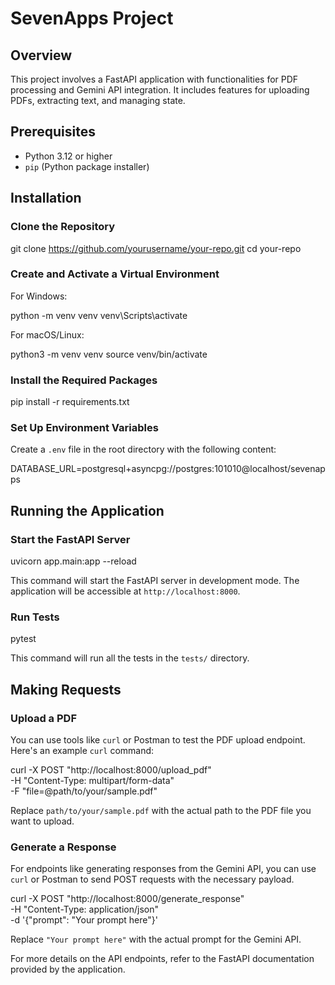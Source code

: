 # SevenApps Project

## Overview

This project involves a FastAPI application with functionalities for PDF processing and Gemini API integration. It includes features for uploading PDFs, extracting text, and managing state.

## Prerequisites

- Python 3.12 or higher
- `pip` (Python package installer)

## Installation

### Clone the Repository

git clone https://github.com/yourusername/your-repo.git
cd your-repo

### Create and Activate a Virtual Environment

For Windows:

python -m venv venv
venv\Scripts\activate

For macOS/Linux:

python3 -m venv venv
source venv/bin/activate

### Install the Required Packages

pip install -r requirements.txt

### Set Up Environment Variables

Create a `.env` file in the root directory with the following content:

DATABASE_URL=postgresql+asyncpg://postgres:101010@localhost/sevenapps

## Running the Application

### Start the FastAPI Server

uvicorn app.main:app --reload

This command will start the FastAPI server in development mode. The application will be accessible at `http://localhost:8000`.

### Run Tests

pytest

This command will run all the tests in the `tests/` directory.

## Making Requests

### Upload a PDF

You can use tools like `curl` or Postman to test the PDF upload endpoint. Here's an example `curl` command:

curl -X POST "http://localhost:8000/upload_pdf" \
-H "Content-Type: multipart/form-data" \
-F "file=@path/to/your/sample.pdf"

Replace `path/to/your/sample.pdf` with the actual path to the PDF file you want to upload.

### Generate a Response

For endpoints like generating responses from the Gemini API, you can use `curl` or Postman to send POST requests with the necessary payload.

curl -X POST "http://localhost:8000/generate_response" \
-H "Content-Type: application/json" \
-d '{"prompt": "Your prompt here"}'

Replace `"Your prompt here"` with the actual prompt for the Gemini API.

For more details on the API endpoints, refer to the FastAPI documentation provided by the application.
